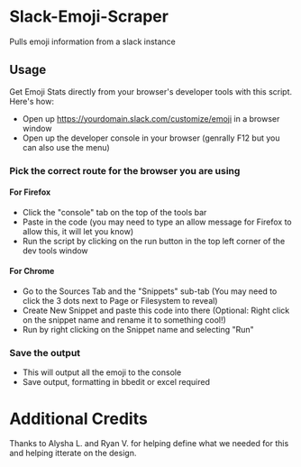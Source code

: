# Slack-Emoji-Scraper
Pulls emoji information from a slack instance

## Usage
Get Emoji Stats directly from your browser's developer tools with this script. Here's how:

- Open up https://yourdomain.slack.com/customize/emoji in a browser window
- Open up the developer console in your browser (genrally F12 but you can also use the menu)

### Pick the correct route for the browser you are using
#### For Firefox
- Click the "console" tab on the top of the tools bar
- Paste in the code (you may need to type an allow message for Firefox to allow this, it will let you know)
- Run the script by clicking on the run button in the top left corner of the dev tools window

#### For Chrome
- Go to the Sources Tab and the "Snippets" sub-tab (You may need to click the 3 dots next to Page or Filesystem to reveal)
- Create New Snippet and paste this code into there (Optional: Right click on the snippet name and rename it to something cool!)
- Run by right clicking on the Snippet name and selecting "Run"

### Save the output
- This will output all the emoji to the console
- Save output, formatting in bbedit or excel required


# Additional Credits
Thanks to Alysha L. and Ryan V. for helping define what we needed for this and helping itterate on the design.

